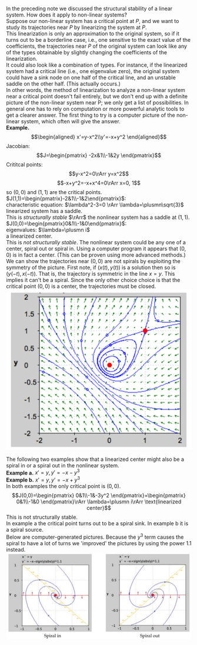 In the preceding note we discussed the structural stability of a linear system. How does it apply to non-linear systems?  
Suppose our non-linear system has a critical point at $P$, and we want to study its trajectories near $P$ by linearizing the system at $P$.  
This linearization is only an approximation to the original system, so if it turns out to be a borderline case, i.e., one sensitive to the exact value of the coefficients, the trajectories near $P$ of the original system can look like any of the types obtainable by slightly changing the coefficients of the linearization.  
It could also look like a combination of types. For instance, if the linearized system had a critical line (i.e., one eigenvalue zero), the original system could have a sink node on one half of the critical line, and an unstable saddle on the other half. (This actually occurs.)  
In other words, the method of linearization to analyze a non-linear system near a critical point doesn't fail entirely, but we don't end up with a definite picture of the non-linear system near P; we only get a list of possibilities. In general one has to rely on computation or more powerful analytic tools to get a clearer answer. The first thing to try is a computer picture of the non-linear system, which often will give the answer.  
**Example.**  
$$\begin{aligned}
x'=y-x^2\\y'=-x+y^2
\end{aligned}$$
Jacobian:
$$J=\begin{pmatrix}
-2x&1\\-1&2y
\end{pmatrix}$$
Crititcal points:
$$y-x^2=0\rArr y=x^2$$
$$-x+y^2=-x+x^4=0\rArr x=0, 1$$
so $(0,0)$ and $(1,1)$ are the critical points.  
$J(1,1)=\begin{pmatrix}-2&1\\-1&2\end{pmatrix}$:  
characteristic equation: $\lambda^2-3=0 \rArr \lambda=\plusmn\sqrt{3}$  
linearized system has a saddle.  
This is *structurally stable* $\rArr$ the nonlinear system has a saddle at $(1,1)$.  
$J(0,0)=\begin{pmatrix}0&1\\-1&0\end{pmatrix}$:  
eigenvalues: $\lambda=\plusmn i$  
a linearized center.  
This is *not structurally stable*. The nonlinear system could be any one of a center, spiral out or spiral in. Using a computer program it appears that $(0,0)$ is in fact a center. (This can be proven using more advanced methods.)  
We can show the trajectories near $(0,0)$ are not spirals by exploiting the symmetry of the picture. First note, if $(x(t), y(t))$ is a solution then so is $(y(-t), x(-t))$. That is, the trajectory is symmetric in the line $x = y$. This implies it can't be a spiral. Since the only other choice choice is that the critical point $(0,0)$ is a center, the trajectories must be closed.  
![](pic380501.png)

The following two examples show that a linearized center might also be a spiral in or a spiral out in the nonlinear system.  
**Example a.** $x'=y,y'=-x-y^3$  
**Example b.** $x'=y,y'=-x+y^3$  
In both examples the only critical point is $(0,0)$.  
$$J(0,0)=\begin{pmatrix}
0&1\\-1&-3y^2
\end{pmatrix}=\begin{pmatrix}
0&1\\-1&0
\end{pmatrix}\rArr \lambda=\plusmn i\rArr \text{linearized center}$$
This is not structurally stable.  
In example a the critical point turns out to be a spiral sink. In example b it is a spiral source.  
Below are computer-generated pictures. Because the $y^3$ term causes the spiral to have a lot of turns we 'improved' the pictures by using the power 1.1 instead.  
![](pic380502.png)
